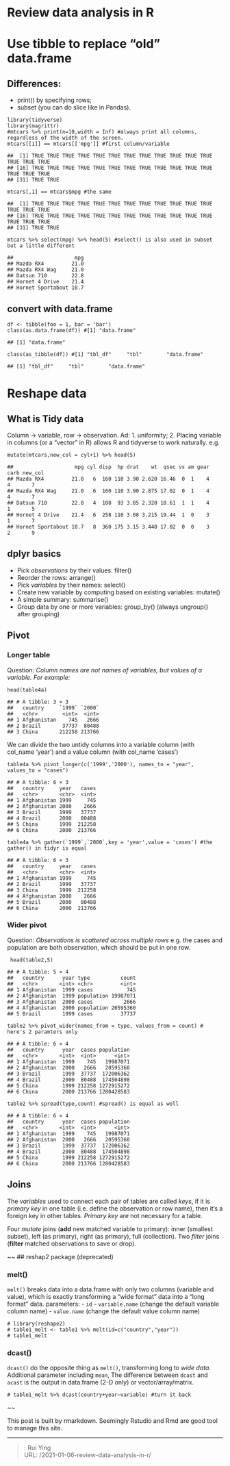 # Review data analysis in R




<div id="use-tibble-to-replace-old-data.frame" class="section level1">
<h1>Use tibble to replace “old” data.frame</h1>
<div id="differences" class="section level2">
<h2>Differences:</h2>
<ul>
<li>print() by specifying rows;</li>
<li>subset (you can do slice like in Pandas).</li>
</ul>
<pre class="r"><code>library(tidyverse)
library(magrittr)
#mtcars %&gt;% print(n=10,width = Inf) #always print all columns, regardless of the width of the screen.
mtcars[[1]] == mtcars[[&#39;mpg&#39;]] #first column/variable</code></pre>
<pre><code>##  [1] TRUE TRUE TRUE TRUE TRUE TRUE TRUE TRUE TRUE TRUE TRUE TRUE TRUE TRUE TRUE
## [16] TRUE TRUE TRUE TRUE TRUE TRUE TRUE TRUE TRUE TRUE TRUE TRUE TRUE TRUE TRUE
## [31] TRUE TRUE</code></pre>
<pre class="r"><code>mtcars[,1] == mtcars$mpg #the same</code></pre>
<pre><code>##  [1] TRUE TRUE TRUE TRUE TRUE TRUE TRUE TRUE TRUE TRUE TRUE TRUE TRUE TRUE TRUE
## [16] TRUE TRUE TRUE TRUE TRUE TRUE TRUE TRUE TRUE TRUE TRUE TRUE TRUE TRUE TRUE
## [31] TRUE TRUE</code></pre>
<pre class="r"><code>mtcars %&gt;% select(mpg) %&gt;% head(5) #select() is also used in subset but a little different</code></pre>
<pre><code>##                    mpg
## Mazda RX4         21.0
## Mazda RX4 Wag     21.0
## Datsun 710        22.8
## Hornet 4 Drive    21.4
## Hornet Sportabout 18.7</code></pre>
</div>
<div id="convert-with-data.frame" class="section level2">
<h2>convert with data.frame</h2>
<pre class="r"><code>df &lt;- tibble(foo = 1, bar = &#39;bar&#39;)
class(as.data.frame(df)) #[1] &quot;data.frame&quot;</code></pre>
<pre><code>## [1] &quot;data.frame&quot;</code></pre>
<pre class="r"><code>class(as_tibble(df)) #[1] &quot;tbl_df&quot;     &quot;tbl&quot;        &quot;data.frame&quot;</code></pre>
<pre><code>## [1] &quot;tbl_df&quot;     &quot;tbl&quot;        &quot;data.frame&quot;</code></pre>
</div>
</div>
<div id="reshape-data" class="section level1">
<h1>Reshape data</h1>
<div id="what-is-tidy-data" class="section level2">
<h2>What is Tidy data</h2>
<p>Column -&gt; variable, row -&gt; observation.
Ad:
1. uniformity; 2. Placing variable in columns (or a “vector” in R) allows R and tidyverse to work naturally.
e.g.</p>
<pre class="r"><code>mutate(mtcars,new_col = cyl+1) %&gt;% head(5)</code></pre>
<pre><code>##                    mpg cyl disp  hp drat    wt  qsec vs am gear carb new_col
## Mazda RX4         21.0   6  160 110 3.90 2.620 16.46  0  1    4    4       7
## Mazda RX4 Wag     21.0   6  160 110 3.90 2.875 17.02  0  1    4    4       7
## Datsun 710        22.8   4  108  93 3.85 2.320 18.61  1  1    4    1       5
## Hornet 4 Drive    21.4   6  258 110 3.08 3.215 19.44  1  0    3    1       7
## Hornet Sportabout 18.7   8  360 175 3.15 3.440 17.02  0  0    3    2       9</code></pre>
</div>
<div id="dplyr-basics" class="section level2">
<h2>dplyr basics</h2>
<ul>
<li>Pick <em>observations</em> by their values: filter()</li>
<li>Reorder the rows: arrange()</li>
<li>Pick <em>variables</em> by their names: select()</li>
<li>Create new variable by computing based on existing variables: mutate()</li>
<li>A simple summary: summarise()</li>
<li>Group data by one or more variables: group_by() (always ungroup() after grouping)</li>
</ul>
</div>
<div id="pivot" class="section level2">
<h2>Pivot</h2>
<div id="longer-table" class="section level3">
<h3>Longer table</h3>
<p>Question: <em>Column names are not names of variables, but values of a variable. For example:</em></p>
<pre class="r"><code>head(table4a)</code></pre>
<pre><code>## # A tibble: 3 × 3
##   country     `1999` `2000`
##   &lt;chr&gt;        &lt;int&gt;  &lt;int&gt;
## 1 Afghanistan    745   2666
## 2 Brazil       37737  80488
## 3 China       212258 213766</code></pre>
<p>We can divide the two untidy columns into a variable column (with col_name ‘year’) and a value column (with col_name ‘cases’)</p>
<pre class="r"><code>table4a %&gt;% pivot_longer(c(&#39;1999&#39;,&#39;2000&#39;), names_to = &quot;year&quot;, values_to = &quot;cases&quot;)</code></pre>
<pre><code>## # A tibble: 6 × 3
##   country     year   cases
##   &lt;chr&gt;       &lt;chr&gt;  &lt;int&gt;
## 1 Afghanistan 1999     745
## 2 Afghanistan 2000    2666
## 3 Brazil      1999   37737
## 4 Brazil      2000   80488
## 5 China       1999  212258
## 6 China       2000  213766</code></pre>
<pre class="r"><code>table4a %&gt;% gather(`1999`,`2000`,key = &#39;year&#39;,value = &#39;cases&#39;) #the gather() in tidyr is equal</code></pre>
<pre><code>## # A tibble: 6 × 3
##   country     year   cases
##   &lt;chr&gt;       &lt;chr&gt;  &lt;int&gt;
## 1 Afghanistan 1999     745
## 2 Brazil      1999   37737
## 3 China       1999  212258
## 4 Afghanistan 2000    2666
## 5 Brazil      2000   80488
## 6 China       2000  213766</code></pre>
</div>
<div id="wider-pivot" class="section level3">
<h3>Wider pivot</h3>
<p>Question: <em>Observations is scattered across multiple rows</em> e.g. the cases and population are both observation, which should be put in one row.</p>
<pre class="r"><code> head(table2,5)</code></pre>
<pre><code>## # A tibble: 5 × 4
##   country      year type          count
##   &lt;chr&gt;       &lt;int&gt; &lt;chr&gt;         &lt;int&gt;
## 1 Afghanistan  1999 cases           745
## 2 Afghanistan  1999 population 19987071
## 3 Afghanistan  2000 cases          2666
## 4 Afghanistan  2000 population 20595360
## 5 Brazil       1999 cases         37737</code></pre>
<pre class="r"><code>table2 %&gt;% pivot_wider(names_from = type, values_from = count) # here&#39;s 2 paramters only</code></pre>
<pre><code>## # A tibble: 6 × 4
##   country      year  cases population
##   &lt;chr&gt;       &lt;int&gt;  &lt;int&gt;      &lt;int&gt;
## 1 Afghanistan  1999    745   19987071
## 2 Afghanistan  2000   2666   20595360
## 3 Brazil       1999  37737  172006362
## 4 Brazil       2000  80488  174504898
## 5 China        1999 212258 1272915272
## 6 China        2000 213766 1280428583</code></pre>
<pre class="r"><code>table2 %&gt;% spread(type,count) #spread() is equal as well</code></pre>
<pre><code>## # A tibble: 6 × 4
##   country      year  cases population
##   &lt;chr&gt;       &lt;int&gt;  &lt;int&gt;      &lt;int&gt;
## 1 Afghanistan  1999    745   19987071
## 2 Afghanistan  2000   2666   20595360
## 3 Brazil       1999  37737  172006362
## 4 Brazil       2000  80488  174504898
## 5 China        1999 212258 1272915272
## 6 China        2000 213766 1280428583</code></pre>
</div>
</div>
<div id="joins" class="section level2">
<h2>Joins</h2>
<p>The <em>variables</em> used to connect each pair of tables are called <em>keys</em>, if it is <em>primary key</em> in one table (i.e. define the observation or row name), then it’s a foreign key in other tables. <em>Primary key</em> are not necessary for a table.</p>
<p>Four <em>mutate</em> joins (<strong>add</strong> new matched variable to primary): inner (smallest subset), left (as primary), right (as primary), full (collection).
Two <em>filter</em> joins (<strong>filter</strong> matched observations to save or drop).</p>
<p>~~
## reshap2 package (deprecated)</p>
<div id="melt" class="section level3">
<h3>melt()</h3>
<p><code>melt()</code> breaks data into a data.frame with only two columns (variable and value), which is exactly transforming a “wide format” data into a “long format” data.
parameters:
- <code>id</code>
- <code>variable.name</code> (change the default variable column name)
- <code>value.name</code> (change the default value column name)</p>
<pre class="r"><code># library(reshape2)
# table1_melt &lt;- table1 %&gt;% melt(id=c(&quot;country&quot;,&quot;year&quot;))
# table1_melt</code></pre>
</div>
<div id="dcast" class="section level3">
<h3>dcast()</h3>
<p><code>dcast()</code> do the opposite thing as <code>melt()</code>, transforming long to <em>wide data</em>. Additional parameter including <code>mean</code>,
The difference between <code>dcast</code> and <code>acast</code> is the output in data.frame (2-D only) or vector/array/matrix.</p>
<pre class="r"><code># table1_melt %&gt;% dcast(country+year~variable) #turn it back</code></pre>
<p>~~</p>
<p>This post is built by rmarkdown. Seemingly Rstudio and Rmd are good tool to manage this site.</p>
</div>
</div>
</div>


---

> : Rui Ying  
> URL: /2021-01-06-review-data-analysis-in-r/  

